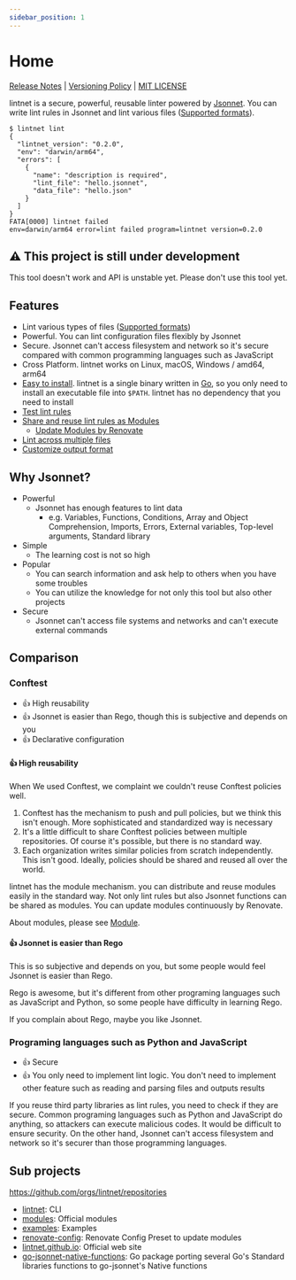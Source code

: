 ```yaml
---
sidebar_position: 1
---
```


# Home

[Release Notes](https://github.com/lintnet/lintnet/releases) | [Versioning Policy](https://github.com/suzuki-shunsuke/versioning-policy) | [MIT LICENSE](https://github.com/lintnet/lintnet/blob/main/LICENSE)

lintnet is a secure, powerful, reusable linter powered by [Jsonnet](https://jsonnet.org/).
You can write lint rules in Jsonnet and lint various files ([Supported formats](#supported-file-format)).

```console
$ lintnet lint
{
  "lintnet_version": "0.2.0",
  "env": "darwin/arm64",
  "errors": [
    {
      "name": "description is required",
      "lint_file": "hello.jsonnet",
      "data_file": "hello.json"
    }
  ]
}
FATA[0000] lintnet failed                                env=darwin/arm64 error=lint failed program=lintnet version=0.2.0
```

## :warning: This project is still under development

This tool doesn't work and API is unstable yet.
Please don't use this tool yet.

## Features

- Lint various types of files ([Supported formats](#supported-file-format))
- Powerful. You can lint configuration files flexibly by Jsonnet
- Secure. Jsonnet can't access filesystem and network so it's secure compared with common programming languages such as JavaScript
- Cross Platform. lintnet works on Linux, macOS, Windows / amd64, arm64
- [Easy to install](install.md). lintnet is a single binary written in [Go](https://go.dev/), so you only need to install an executable file into `$PATH`. lintnet has no dependency that you need to install
- [Test lint rules](test-rule.md)
- [Share and reuse lint rules as Modules](module.md)
  - [Update Modules by Renovate](module.md#update-modules-by-renovate)
- [Lint across multiple files](guides/lint-across-files.md)
- [Customize output format](guides/customize-output.md)

## Why Jsonnet?

- Powerful
  - Jsonnet has enough features to lint data
    - e.g. Variables, Functions, Conditions, Array and Object Comprehension, Imports, Errors, External variables, Top-level arguments, Standard library
- Simple
  - The learning cost is not so high
- Popular
  - You can search information and ask help to others when you have some troubles
  - You can utilize the knowledge for not only this tool but also other projects
- Secure
  - Jsonnet can't access file systems and networks and can't execute external commands

## Comparison

### Conftest

- 👍 High reusability
- 👍 Jsonnet is easier than Rego, though this is subjective and depends on you
- 👍 Declarative configuration

#### 👍 High reusability

When We used Conftest, we complaint we couldn't reuse Conftest policies well.

1. Conftest has the mechanism to push and pull policies, but we think this isn't enough. More sophisticated and standardized way is necessary
1. It's a little difficult to share Conftest policies between multiple repositories.
Of course it's possible, but there is no standard way.
1. Each organization writes similar policies from scratch independently.
This isn't good. Ideally, policies should be shared and reused all over the world.

lintnet has the module mechanism. you can distribute and reuse modules easily in the standard way.
Not only lint rules but also Jsonnet functions can be shared as modules.
You can update modules continuously by Renovate.

About modules, please see [Module](module).

#### 👍 Jsonnet is easier than Rego

This is so subjective and depends on you, but some people would feel Jsonnet is easier than Rego.

Rego is awesome, but it's different from other programing languages such as JavaScript and Python, so some people have difficulty in learning Rego.

If you complain about Rego, maybe you like Jsonnet.

### Programing languages such as Python and JavaScript

- 👍 Secure
- 👍 You only need to implement lint logic. You don't need to implement other feature such as reading and parsing files and outputs results

If you reuse third party libraries as lint rules, you need to check if they are secure.
Common programing languages such as Python and JavaScript do anything, so attackers can execute malicious codes. It would be difficult to ensure security.
On the other hand, Jsonnet can't access filesystem and network so it's securer than those programming languages.

## Sub projects

https://github.com/orgs/lintnet/repositories

- [lintnet](https://github.com/lintnet/lintnet): CLI
- [modules](https://github.com/lintnet/modules): Official modules
- [examples](https://github.com/lintnet/examples): Examples
- [renovate-config](https://github.com/lintnet/renovate-config): Renovate Config Preset to update modules
- [lintnet.github.io](https://github.com/lintnet/lintnet.github.io): Official web site
- [go-jsonnet-native-functions](https://github.com/lintnet/go-jsonnet-native-functions): Go package porting several Go's Standard libraries functions to go-jsonnet's Native functions
